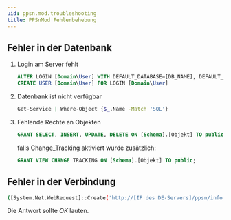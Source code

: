 ```yaml
---
uid: ppsn.mod.troubleshooting
title: PPSnMod Fehlerbehebung
---
```


## Fehler in der Datenbank

1. Login am Server fehlt
   ```sql
   ALTER LOGIN [Domain\User] WITH DEFAULT_DATABASE=[DB_NAME], DEFAULT_LANGUAGE=[Deutsch];
   CREATE USER [Domain\User] FOR LOGIN [Domain\User]
   ```
1. Datenbank ist nicht verfügbar
   ```bash
   Get-Service | Where-Object {$_.Name -Match 'SQL'}
   ```

2. Fehlende Rechte an Objekten
   ```sql
   GRANT SELECT, INSERT, UPDATE, DELETE ON [Schema].[Objekt] TO public;
   ```
   falls Change_Tracking aktiviert wurde zusätzlich:
   ```sql
   GRANT VIEW CHANGE TRACKING ON [Schema].[Objekt] TO public;
   ```

## Fehler in der Verbindung

```bash
([System.Net.WebRequest]::Create('http://[IP des DE-Servers]/ppsn/info.xml')).GetResponse().StatusCode
```

Die Antwort sollte <i>OK</i> lauten.